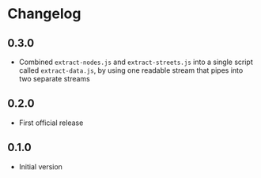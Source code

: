 # Changelog

## 0.3.0

* Combined `extract-nodes.js` and `extract-streets.js` into a single script called `extract-data.js`, by using one readable stream that pipes into two separate streams

## 0.2.0 

* First official release

## 0.1.0

* Initial version